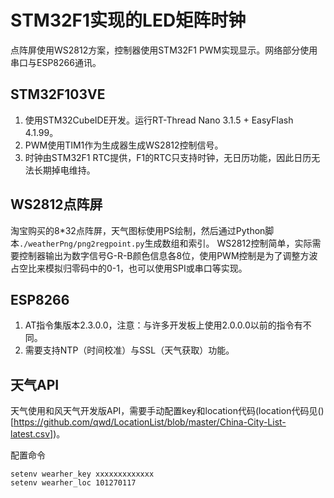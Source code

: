 # STM32F1实现的LED矩阵时钟

点阵屏使用WS2812方案，控制器使用STM32F1 PWM实现显示。网络部分使用串口与ESP8266通讯。

## STM32F103VE

1. 使用STM32CubeIDE开发。运行RT-Thread Nano 3.1.5 + EasyFlash 4.1.99。
2. PWM使用TIM1作为生成器生成WS2812控制信号。
3. 时钟由STM32F1 RTC提供，F1的RTC只支持时钟，无日历功能，因此日历无法长期掉电维持。

## WS2812点阵屏

淘宝购买的8*32点阵屏，天气图标使用PS绘制，然后通过Python脚本`./weatherPng/png2regpoint.py`生成数组和索引。
WS2812控制简单，实际需要控制器输出为数字信号G-R-B颜色信息各8位，使用PWM控制是为了调整方波占空比来模拟归零码中的0-1，也可以使用SPI或串口等实现。

## ESP8266

1. AT指令集版本2.3.0.0，注意：与许多开发板上使用2.0.0.0以前的指令有不同。
2. 需要支持NTP（时间校准）与SSL（天气获取）功能。

## 天气API

天气使用和风天气开发版API，需要手动配置key和location代码(location代码见()[https://github.com/qwd/LocationList/blob/master/China-City-List-latest.csv])。

配置命令

```shell
setenv wearher_key xxxxxxxxxxxxx
setenv wearher_loc 101270117
```
